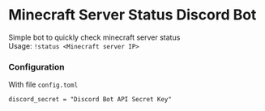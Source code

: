 # Minecraft Server Status Discord Bot
Simple bot to quickly check minecraft server status  
Usage: `!status <Minecraft server IP>`

### Configuration
With file `config.toml`   
```
discord_secret = "Discord Bot API Secret Key"
```
